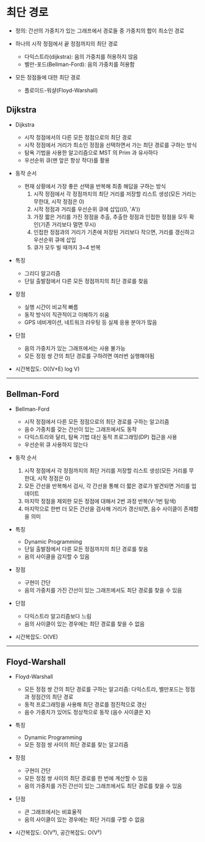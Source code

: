 # 최단 경로
- 정의: 간선의 가중치가 있는 그래프에서 경로들 중 가중치의 합이 최소인 경로
- 하나의 시작 정점에서 끝 정점까지의 최단 경로
    - 다익스트라(dijkstra): 음의 가중치를 허용하지 않음
    - 벨만-포드(Bellman-Ford): 음의 가중치를 허용함
    
- 모든 정점들에 대한 최단 경로
    - 플로이드-워샬(Floyd-Warshall)
    
## Dijkstra
- Dijkstra
    - 시작 정점에서의 다른 모든 정점으로의 최단 경로
    - 시작 정점에서 거리가 최소인 정점을 선택하면서 가는 최단 경로를 구하는 방식
    - 탐욕 기법을 사용한 알고리즘으로 MST 의 Prim 과 유사하다
    - 우선순위 큐(맨 앞은 항상 작다)를 활용
    
- 동작 순서
    - 현재 상황에서 가장 좋은 선택을 반복해 최종 해답을 구하는 방식
        1. 시작 정점에서 각 정점까지의 최단 거리를 저장할 리스트 생성(모든 거리는 무한대, 시작 정점은 0)
        2. 시작 정점과 거리를 우선순위 큐에 삽입((0, 'A'))
        3. 가장 짧은 거리를 가진 정점을 추출, 추출한 정점과 인접한 정점을 모두 확인(기존 거리보다 멀면 무시)
        4. 인접한 정점과의 거리가 기존에 저장된 거리보다 작으면, 거리를 갱신하고 우선순위 큐에 삽입
        5. 큐가 모두 빌 때까지 3~4 반복
    
- 특징
    - 그리디 알고리즘
    - 단일 출발점에서 다른 모든 정점까지의 최단 경로를 찾음
    
- 장점
    - 실행 시간이 비교적 빠름
    - 동작 방식이 직관적이고 이해하기 쉬움
    - GPS 네비게이션, 네트워크 라우팅 등 실제 응용 분야가 많음
    
- 단점
    - 음의 가중치가 있는 그래프에서는 사용 불가능
    - 모든 정점 쌍 간의 최단 경로를 구하려면 여러번 실행해야됨
    
- 시간복잡도: O((V+E) log V)
---

## Bellman-Ford
- Bellman-Ford
    - 시작 정점에서 다른 모든 정점으로의 최단 경로를 구하는 알고리즘
    - 음수 가중치를 갖는 간선이 있는 그래프에서도 동작
    - 다익스트라와 달리, 탐욕 기법 대신 동적 프로그래밍(DP) 접근을 사용
    - 우선순위 큐 사용하지 않는다
    
- 동작 순서
    1. 시작 정점에서 각 정점까지의 최단 거리를 저장할 리스트 생성(모든 거리를 무한대, 시작 정점은 0)
    2. 모든 간선을 반복해서 검사, 각 간선을 통해 더 짧은 경로가 발견되면 거리를 업데이트
    3. 마지막 정점을 제외한 모든 정점에 대해서 2번 과정 반복(V-1번 탐색)
    4. 마지막으로 한번 더 모든 간선을 검사해 거리가 갱신되면, 음수 사이클이 존재함을 의미
    
- 특징
    - Dynamic Programming
    - 단일 출발점에서 다른 모든 정점까지의 최단 경로를 찾음
    - 음의 사이클을 감지할 수 있음
    
- 장점
    - 구현이 간단
    - 음의 가중치를 가진 간선이 있는 그래프에서도 최단 경로를 찾을 수 있음
    
- 단점
    - 다익스트라 알고리즘보다 느림
    - 음의 사이클이 있는 경우에는 최단 경로를 찾을 수 없음
    
- 시간복잡도: O(VE)
---

## Floyd-Warshall
- Floyd-Warshall
    - 모든 정점 쌍 간의 최단 경로를 구하는 알고리즘: 다익스트라, 벨만포드는 정점과 정점간의 최단 경로
    - 동적 프로그래밍을 사용해 최단 경로를 점진적으로 갱신
    - 음수 가중치가 있어도 정상적으로 동작 (음수 사이클은 X)
    
- 특징
    - Dynamic Programming
    - 모든 정점 쌍 사이의 최단 경로를 찾는 알고리즘
    
- 장점
    - 구현이 간단
    - 모든 정점 쌍 사이의 최단 경로를 한 번에 계산할 수 있음
    - 음의 가중치를 가진 간선이 있는 그래프에서도 최단 경로를 찾을 수 있음
    
- 단점
    - 큰 그래프에서는 비효율적
    - 음의 사이클이 있는 경우에는 최단 거리를 구할 수 없음
    
- 시간복잡도: O(V³), 공간복잡도: O(V²)
    